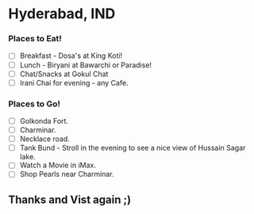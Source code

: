 # Hyderabad, IND

### Places to Eat!
- [ ] Breakfast - Dosa's at King Koti!
- [ ] Lunch - Biryani at Bawarchi or Paradise!
- [ ] Chat/Snacks at Gokul Chat
- [ ] Irani Chai for evening - any Cafe.

### Places to Go!
- [ ] Golkonda Fort.
- [ ] Charminar.
- [ ] Necklace road.
- [ ] Tank Bund - Stroll in the evening to see a nice view of Hussain Sagar lake.
- [ ] Watch a Movie in iMax.
- [ ] Shop Pearls near Charminar.

## Thanks and Vist again ;)
